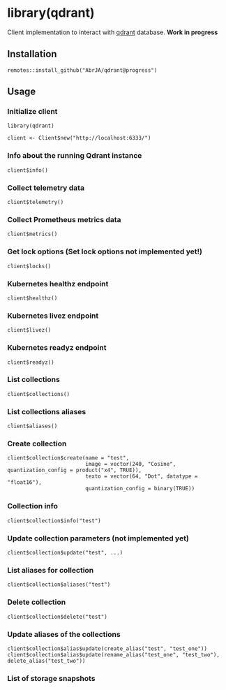 # library(qdrant)

Client implementation to interact with [qdrant](https://github.com/qdrant/qdrant) database. **Work in progress**

## Installation

```
remotes::install_github("AbrJA/qdrant@progress")
```

## Usage

### Initialize client

```
library(qdrant)

client <- Client$new("http://localhost:6333/")
```

### Info about the running Qdrant instance

```
client$info()
```

### Collect telemetry data

```
client$telemetry()
```

### Collect Prometheus metrics data

```
client$metrics()
```

### Get lock options (Set lock options not implemented yet!)

```
client$locks()
```

### Kubernetes healthz endpoint

```
client$healthz()
```

### Kubernetes livez endpoint

```
client$livez()
```

### Kubernetes readyz endpoint

```
client$readyz()
```

### List collections

```
client$collections()
```

### List collections aliases

```
client$aliases()
```

### Create collection

```
client$collection$create(name = "test", 
                         image = vector(240, "Cosine", quantization_config = product("x4", TRUE)),
                         texto = vector(64, "Dot", datatype = "float16"), 
                         quantization_config = binary(TRUE))
```

### Collection info

```
client$collection$info("test")
```

### Update collection parameters (not implemented yet)

```
client$collection$update("test", ...)
```

### List aliases for collection

```
client$collection$aliases("test")
```

### Delete collection

```
client$collection$delete("test")
```

### Update aliases of the collections

```
client$collection$alias$update(create_alias("test", "test_one"))
client$collection$alias$update(rename_alias("test_one", "test_two"), delete_alias("test_two"))
```

### List of storage snapshots

```

```

### 

```

```

### 

```

```

### 

```

```

### 

```

```

### 

```

```

### 

```

```
